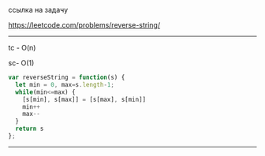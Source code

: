 ссылка на задачу 

https://leetcode.com/problems/reverse-string/


---
tc - O(n)

sc- O(1)

```js
var reverseString = function(s) {
  let min = 0, max=s.length-1;
  while(min<=max) {
    [s[min], s[max]] = [s[max], s[min]]
    min++
    max--
  }
  return s
};
```
---
